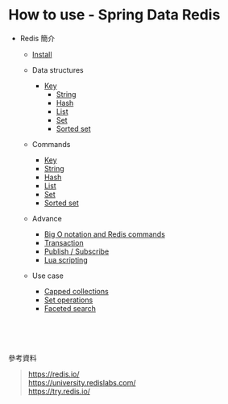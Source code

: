 # How to use - Spring Data Redis

- Redis 簡介
    - [Install](./install.md)
    - Data structures
        - [Key](./key.md)
            - [String](./string.md)
            - [Hash](./hash.md)
            - [List](./list.md)
            - [Set](./set.md)
            - [Sorted set](./sorted_set.md)

    - Commands
        - [Key](./c_key.md)
        - [String](./c_string.md)
        - [Hash](./c_hash.md)
        - [List](./c_list.md)
        - [Set](./c_set.md)
        - [Sorted set](./c_sorted_set.md)
        
    - Advance
        - [Big O notation and Redis commands](./big_o.md)
        - [Transaction](./transaction.md)
        - [Publish / Subscribe](./pub_sub.md)
        - [Lua scripting](./lua.md)

    - Use case
        - [Capped collections](./capped_collections.md)
        - [Set operations](./set_operations.md)
        - [Faceted search](./faceted_search.md)


<br>
<br>
<br>

參考資料

> https://redis.io/  
> https://university.redislabs.com/  
> https://try.redis.io/